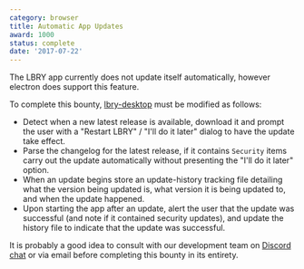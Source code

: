 ```yaml
---
category: browser
title: Automatic App Updates
award: 1000
status: complete
date: '2017-07-22'
---
```


The LBRY app currently does not update itself automatically, however electron does support this feature.

To complete this bounty, [lbry-desktop](https://github.com/lbryio/lbry-desktop) must be modified as follows:

- Detect when a new latest release is available, download it and prompt the user with a "Restart LBRY" / "I'll do it later" dialog to have the update take effect.
- Parse the changelog for the latest release, if it contains `Security` items carry out the update automatically without presenting the "I'll do it later" option.
- When an update begins store an update-history tracking file detailing what the version being updated is, what version it is being updated to, and when the update happened.
- Upon starting the app after an update, alert the user that the update was successful (and note if it contained security updates), and update the history file to indicate that the update was successful.

It is probably a good idea to consult with our development team on [Discord chat](https://chat.lbry.io) or via email before completing this bounty in its entirety.
